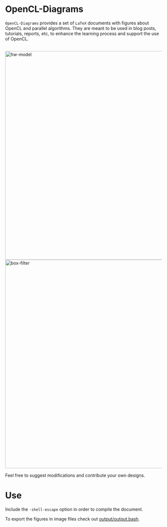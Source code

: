 # OpenCL-Diagrams
`OpenCL-Diagrams` provides a set of `LaTeX` documents with figures about OpenCL and parallel algorithms. They are meant to be used in blog posts, tutorials, reports, etc, to enhance the learning process and support the use of OpenCL.

<br>

<img src="https://github.com/pAIgn10/OpenCL-Diagrams/blob/master/output/img-1.png" alt="hw-model" width="670">

<br>

<img src="https://github.com/pAIgn10/OpenCL-Diagrams/blob/master/output/img-19.png" alt="box-filter" width="670">

<br>

Feel free to suggest modifications and contribute your own designs.

# Use
Include the `-shell-escape` option in order to compile the document.

To export the figures in image files check out [output/output.bash](https://github.com/pAIgn10/OpenCL-Diagrams/blob/master/output/output.bash).